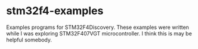 stm32f4-examples
================

Examples programs for STM32F4Discovery. These examples were written while I was exploring STM32F407VGT microcontroller. I think this is may be helpful somebody.
